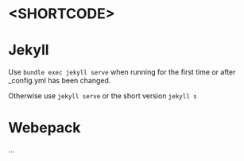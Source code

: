 # \<SHORTCODE>

# Jekyll

Use `bundle exec jekyll serve` when running for the first time or after _config.yml has been changed.

Otherwise use `jekyll serve` or the short version `jekyll s`

# Webepack

...